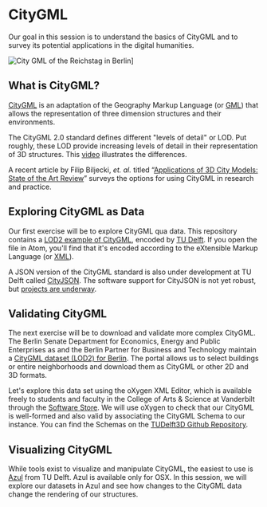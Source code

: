 # CityGML

Our goal in this session is to understand the basics of CityGML and to survey its potential applications in the digital humanities.

![City GML of the Reichstag in Berlin](https://i.imgur.com/KQRlyfg.png)]

## What is CityGML?

[CityGML](https://www.citygml.org/) is an adaptation of the Geography Markup Language (or [GML](http://www.opengeospatial.org/standards/gml)) that allows the representation of three dimension structures and their environments.

The CityGML 2.0 standard defines different "levels of detail" or LOD. Put roughly, these LOD provide increasing levels of detail in their representation of 3D structures. This [video](https://vimeo.com/101502213) illustrates the differences.

A recent article by Filip Biljecki, *et. al.* titled “[Applications
of 3D City Models: State of the Art Review](http://www.mdpi.com/2220-9964/4/4/2842)” surveys the options for using CityGML in research and practice.

## Exploring CityGML as Data

Our first exercise will be to explore CityGML qua data. This repository contains a [LOD2 example of CityGML](exercises/CityGML/b1_lod2_s.gml), encoded by [TU Delft](https://3d.bk.tudelft.nl/). If you open the file in Atom, you'll find that it's encoded according to the eXtensible Markup Language (or [XML](https://www.w3.org/TR/xml/)).

A JSON version of the CityGML standard is also under development at TU Delft called [CityJSON](http://www.cityjson.org/en/0.5/). The software support for CityJSON is not yet robust, but [projects are underway](http://www.cityjson.org/en/0.5/software/).

## Validating CityGML

The next exercise will be to download and validate more complex CityGML. The Berlin Senate Department for Economics, Energy and Public Enterprises as and the Berlin Partner for Business and Technology maintain a [CityGML dataset (LOD2) for Berlin](http://www.businesslocationcenter.de/berlin3d-downloadportal/?lang=en). The portal allows us to select buildings or entire neighborhoods and download them as CityGML or other 2D and 3D formats.

Let's explore this data set using the oXygen XML Editor, which is available freely to students and faculty in the College of Arts & Science at Vanderbilt through the [Software Store](https://it.vanderbilt.edu/software-store/). We will use oXygen to check that our CityGML is well-formed and also valid by associating the CityGML Schema to our instance. You can find the Schemas on the [TUDelft3D Github Repository](https://github.com/tudelft3d/CityGML-schema-validation/tree/master/schemas).

## Visualizing CityGML

While tools exist to visualize and manipulate CityGML, the easiest to use is [Azul](https://itunes.apple.com/app/azul/id1173239678?mt=12) from TU Delft. Azul is available only for OSX. In this session, we will explore our datasets in Azul and see how changes to the CityGML data change the rendering of our structures.
